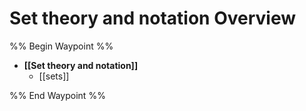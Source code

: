 # Set theory and notation Overview
%% Begin Waypoint %%
- **[[Set theory and notation]]**
	- [[sets]]

%% End Waypoint %%
